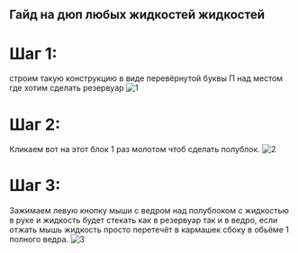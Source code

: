 ## Гайд на дюп любых жидкостей жидкостей

# Шаг 1:
строим такую конструкцию в виде перевёрнутой буквы П над местом где хотим сделать резервуар 
![1](https://user-images.githubusercontent.com/85753549/160229640-e1ca2296-5135-4c74-9089-5793728c280d.png)

# Шаг 2:
Кликаем вот на этот блок 1 раз молотом чтоб сделать полублок.
![2](https://user-images.githubusercontent.com/85753549/160229680-de9fb945-1ade-4d41-a2a4-45a969cf931c.png)

# Шаг 3:
Зажимаем левую кнопку мыши с ведром над полублоком с жидкостью в руке и жидкость будет стекать как в резервуар так и в ведро, если отжать мышь жидкость просто перетечёт в кармашек сбоку в обьёме 1 полного ведра. 
![3](https://user-images.githubusercontent.com/85753549/160229709-e5b0234b-81a0-4f43-b92b-1330ceafe324.png)

